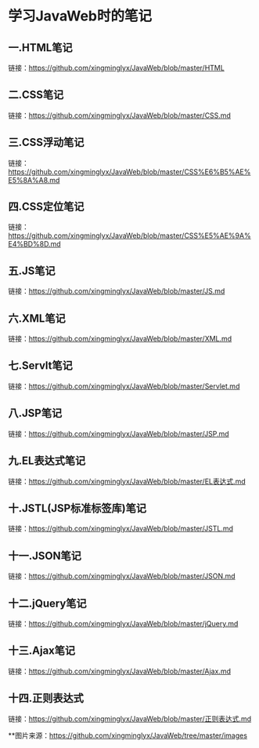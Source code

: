学习JavaWeb时的笔记
===
一.HTML笔记
---
链接：https://github.com/xingminglyx/JavaWeb/blob/master/HTML

二.CSS笔记
---
链接：https://github.com/xingminglyx/JavaWeb/blob/master/CSS.md

三.CSS浮动笔记
---
链接：https://github.com/xingminglyx/JavaWeb/blob/master/CSS%E6%B5%AE%E5%8A%A8.md

四.CSS定位笔记
---
链接：https://github.com/xingminglyx/JavaWeb/blob/master/CSS%E5%AE%9A%E4%BD%8D.md

五.JS笔记
---
链接：https://github.com/xingminglyx/JavaWeb/blob/master/JS.md

六.XML笔记
---
链接：https://github.com/xingminglyx/JavaWeb/blob/master/XML.md

七.Servlt笔记
---
链接：https://github.com/xingminglyx/JavaWeb/blob/master/Servlet.md

八.JSP笔记
---
链接：https://github.com/xingminglyx/JavaWeb/blob/master/JSP.md

九.EL表达式笔记
---
链接：https://github.com/xingminglyx/JavaWeb/blob/master/EL表达式.md

十.JSTL(JSP标准标签库)笔记
---
链接：https://github.com/xingminglyx/JavaWeb/blob/master/JSTL.md

十一.JSON笔记
---
链接：https://github.com/xingminglyx/JavaWeb/blob/master/JSON.md

十二.jQuery笔记
---
链接：https://github.com/xingminglyx/JavaWeb/blob/master/jQuery.md

十三.Ajax笔记
---
链接：https://github.com/xingminglyx/JavaWeb/blob/master/Ajax.md

十四.正则表达式
---
链接：https://github.com/xingminglyx/JavaWeb/blob/master/正则表达式.md


**图片来源：https://github.com/xingminglyx/JavaWeb/tree/master/images

